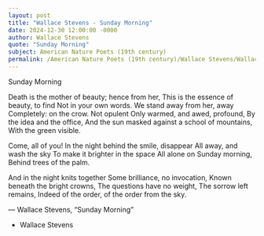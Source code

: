 ```yaml
---
layout: post
title: "Wallace Stevens - Sunday Morning"
date: 2024-12-30 12:00:00 -0000
author: Wallace Stevens
quote: "Sunday Morning"
subject: American Nature Poets (19th century)
permalink: /American Nature Poets (19th century)/Wallace Stevens/Wallace Stevens - Sunday Morning
---
```


Sunday Morning

Death is the mother of beauty; hence from her,
   This is the essence of beauty, to find
Not in your own words.
   We stand away from her, away
Completely: on the crow. Not opulent
   Only warmed, and awed, profound,
By the idea and the office,
   And the sun masked against a school of mountains,
With the green visible.

Come, all of you!
   In the night behind the smile, disappear
All away, and wash the sky
   To make it brighter in the space
All alone on Sunday morning,
   Behind trees of the palm.

And in the night knits together
   Some brilliance, no invocation,
Known beneath the bright crowns,
   The questions have no weight,
The sorrow left remains,
   Indeed of the order, of the order from the sky.


— Wallace Stevens, “Sunday Morning”

- Wallace Stevens
